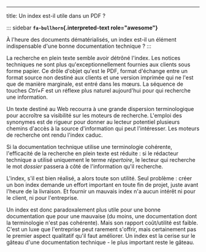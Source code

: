 ---
title: Un index est-il utile dans un PDF ?

::: sidebar
**`fa-bullhorn`{.interpreted-text role="awesome"}**

À l\'heure des documents dématérialisés, un index est-il un élément
indispensable d\'une bonne documentation technique ?
:::

La recherche en plein texte semble avoir détrôné l\'index. Les notices
techniques ne sont plus qu\'exceptionnellement fournies aux clients sous
forme papier. Ce drôle d\'objet qu\'est le PDF, format d\'échange entre
un format source non destiné aux clients et une version imprimée qui ne
l\'est que de manière marginale, est entré dans les mœurs. La séquence
de touches *Ctrl+F* est un réflexe plus naturel aujourd\'hui pour qui
recherche une information.

Un texte destiné au Web recourra à une grande dispersion terminologique
pour accroître sa visibilité sur les moteurs de recherche. L\'emploi des
synonymes est de rigueur pour donner au lecteur potentiel plusieurs
chemins d\'accès à la source d\'information qui peut l\'intéresser. Les
moteurs de recherche ont rendu l\'index caduc.

Si la documentation technique utilise une terminologie cohérente,
l\'efficacité de la recherche en plein texte est réduite : si le
rédacteur technique a utilisé uniquement le terme *répertoire*, le
lecteur qui recherche le mot *dossier* passera à côté de l\'information
qu\'il recherche.

L\'index, s\'il est bien réalisé, a alors toute son utilité. Seul
problème : créer un bon index demande un effort important en toute fin
de projet, juste avant l\'heure de la livraison. Et fournir un mauvais
index n\'a aucun intérêt ni pour le client, ni pour l\'entreprise.

Un index est donc paradoxalement plus utile pour une bonne documentation
que pour une mauvaise (du moins, une documentation dont la terminologie
n\'est pas cohérente). Mais son rapport coût/utilité est faible. C\'est
un luxe que l\'entreprise peut rarement s\'offrir, mais certainement pas
le premier aspect qualitatif qu\'il faut améliorer. Un index est la
cerise sur le gâteau d\'une documentation technique - le plus important
reste le gâteau.
